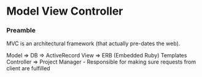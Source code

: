 # Model View Controller

### Preamble

MVC is an architectural framework (that actually pre-dates the web).

Model       => DB => ActiveRecord
View        => ERB (Embedded Ruby) Templates
Controller  => Project Manager - Responsible for making sure requests from client are fulfilled
